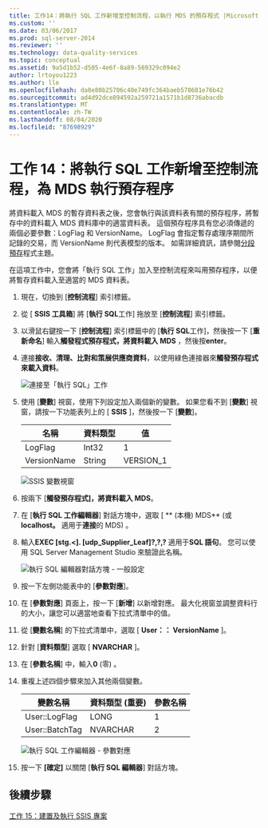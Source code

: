 ```yaml
---
title: 工作14：將執行 SQL 工作新增至控制流程，以執行 MDS 的預存程式 |Microsoft Docs
ms.custom: ''
ms.date: 03/06/2017
ms.prod: sql-server-2014
ms.reviewer: ''
ms.technology: data-quality-services
ms.topic: conceptual
ms.assetid: 9a5d1b52-d505-4e6f-8a89-569329c094e2
author: lrtoyou1223
ms.author: lle
ms.openlocfilehash: da8e80b25706c40e749fc364baeb578681e76b42
ms.sourcegitcommit: ad4d92dce894592a259721a1571b1d8736abacdb
ms.translationtype: MT
ms.contentlocale: zh-TW
ms.lasthandoff: 08/04/2020
ms.locfileid: "87698929"
---
```

# <a name="task-14-adding-execute-sql-task-to-control-flow-to-run-the-stored-procedure-for-mds"></a>工作 14：將執行 SQL 工作新增至控制流程，為 MDS 執行預存程序
  將資料載入 MDS 的暫存資料表之後，您會執行與該資料表有關的預存程序，將暫存中的資料載入 MDS 資料庫中的適當資料表。 這個預存程序具有您必須傳遞的兩個必要參數：LogFlag 和 VersionName。 LogFlag 會指定暫存處理序期間所記錄的交易，而 VersionName 則代表模型的版本。 如需詳細資訊，請參閱[分段預存](https://msdn.microsoft.com/library/hh231028.aspx)程式主題。

 在這項工作中，您會將「執行 SQL 工作」加入至控制流程來叫用預存程序，以便將暫存資料載入至適當的 MDS 資料表。

1.  現在，切換到 [**控制流程**] 索引標籤。

2.  從 [ **SSIS 工具箱**] 將 [**執行 SQL**工作] 拖放至 [**控制流程**] 索引標籤。

3.  以滑鼠右鍵按一下 [**控制流程**] 索引標籤中的 [**執行 SQL**工作]，然後按一下 [**重新命名**] 輸入**觸發程式預存程式，將資料載入 MDS** ，然後按**enter**。

4.  連接**接收、清理、比對和策展供應商資料**，以使用綠色連接器來**觸發預存程式來載入資料**。

     ![連接至「執行 SQL」工作](../../2014/tutorials/media/et-addingesqltasktocftorunthespformds-01.jpg "連接至「執行 SQL」工作")

5.  使用 [**變數**] 視窗，使用下列設定加入兩個新的變數。 如果您看不到 [**變數**] 視窗，請按一下功能表列上的 [ **SSIS** ]，然後按一下 [**變數**]。

    |名稱|資料類型|值|
    |----------|---------------|-----------|
    |LogFlag|Int32|1|
    |VersionName|String|VERSION_1|

     ![SSIS 變數視窗](../../2014/tutorials/media/et-addingesqltasktocftorunthespformds-02.jpg "SSIS 變數視窗")

6.  按兩下 [**觸發預存程式]，將資料載入 MDS**。

7.  在 [**執行 SQL 工作編輯器**] 對話方塊中，選取 [ ** (本機) MDS** (或**localhost。** 適用于**連接**的 MDS) 。

8.  輸入**EXEC [stg.<]. [udp_Supplier_Leaf]?,?,?** 適用于**SQL 語句**。 您可以使用 SQL Server Management Studio 來驗證此名稱。

     ![執行 SQL 編輯器對話方塊 - 一般設定](../../2014/tutorials/media/et-addingesqltasktocftorunthespformds-03.jpg "執行 SQL 編輯器對話方塊 - 一般設定")

9. 按一下左側功能表中的 [**參數對應**]。

10. 在 [**參數對應**] 頁面上，按一下 [**新增**] 以新增對應。 最大化視窗並調整資料行的大小，讓您可以適當地查看下拉式清單中的值。

11. 從 [**變數名稱**] 的下拉式清單中，選取 [ **User：： VersionName** ]。

12. 針對 [**資料類型**] 選取 [ **NVARCHAR** ]。

13. 在 [**參數名稱**] 中，輸入**0** (零) 。

14. 重複上述四個步驟來加入其他兩個變數。

    |變數名稱|資料類型 (重要)|參數名稱|
    |-------------------|-----------------------------|--------------------|
    |User::LogFlag|LONG|1|
    |User::BatchTag|NVARCHAR|2|

     ![執行 SQL 工作編輯器 - 參數對應](../../2014/tutorials/media/et-addingesqltasktocftorunthespformds-04.jpg "執行 SQL 工作編輯器 - 參數對應")

15. 按一下 **[確定]** 以關閉 [**執行 SQL 編輯器**] 對話方塊。

## <a name="next-step"></a>後續步驟
 [工作 15：建置及執行 SSIS 專案](../../2014/tutorials/task-15-building-and-running-the-ssis-project.md)


